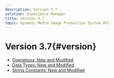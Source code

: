 ```yaml
---
description: Version 3.7
solution: Experience Manager
title: Version 3.7
topic: Dynamic Media Image Production System API
---
```


# Version 3.7{#version}

* [Operations: New and Modified](r-3-7-operations.md)
* [Data Types: New and Modified](r-3-7-types.md)
* [String Constants: New and Modified](r-3-7-string-constants.md)
